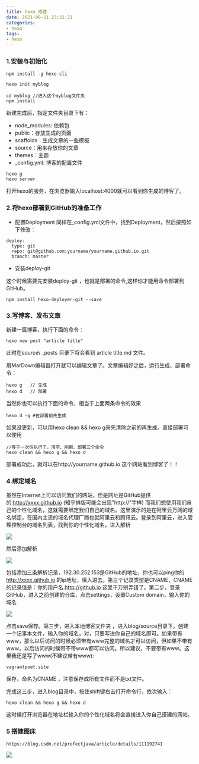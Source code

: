 ```yaml
---
title: hexo 搭建
date: 2021-08-31 23:31:21
categories: 
- hexo
tags:
- hexo
---
```




### 1.安装与初始化
```
npm install -g hexo-cli

hexo init myblog

cd myblog //进入这个myblog文件夹
npm install
```
新建完成后，指定文件夹目录下有：

- node_modules: 依赖包
- public：存放生成的页面
- scaffolds：生成文章的一些模板
- source：用来存放你的文章
- themes：主题
- _config.yml: 博客的配置文件
```
hexo g
hexo server
```

打开hexo的服务，在浏览器输入localhost:4000就可以看到你生成的博客了。

### 2.将hexo部署到GitHub的准备工作
- 配置Deployment
同样在_config.yml文件中，找到Deployment，然后按照如下修改：

```
deploy:
  type: git
  repo: git@github.com:yourname/yourname.github.io.git
  branch: master
```

- 安装deploy-git

这个时候需要先安装deploy-git ，也就是部署的命令,这样你才能用命令部署到GitHub。

```
npm install hexo-deployer-git --save
```

### 3.写博客、发布文章
新建一篇博客，执行下面的命令：

```
hexo new post "article title"
```

此时在source\ _posts 目录下将会看到 article title.md 文件。

用MarDown编辑器打开就可以编辑文章了。文章编辑好之后，运行生成、部署命令：

```
hexo g   // 生成
hexo d   // 部署
```
当然你也可以执行下面的命令，相当于上面两条命令的效果

```
hexo d -g #在部署前先生成
```

如果没更新，可以用hexo clean && hexo g来先清除之前的再生成。直接部署可以使用

```
//等于一次性执行了，清空、刷新、部署三个命令
hexo clean && hexo g && hexo d
```

部署成功后，就可以在http://yourname.github.io 这个网站看到博客了！！


### 4.绑定域名

虽然在Internet上可以访问我们的网站，但是网址是GitHub提供的:http://xxxx.github.io (知乎排版可能会出现"http://"字样) 而我们想使用我们自己的个性化域名，这就需要绑定我们自己的域名。这里演示的是在阿里云万网的域名绑定，在国内主流的域名代理厂商也就阿里云和腾讯云。登录到阿里云，进入管理控制台的域名列表，找到你的个性化域名，进入解析

![](https://cdn.jsdelivr.net/gh/LVicBlack/IMG/root/image-20210831235715373.png)


然后添加解析

![](https://cdn.jsdelivr.net/gh/LVicBlack/IMG/root/image-20210831235749184.png)



包括添加三条解析记录，192.30.252.153是GitHub的地址，你也可以ping你的 http://xxxx.github.io 的ip地址，填入进去。第三个记录类型是CNAME，CNAME的记录值是：你的用户名.http://github.io 这里千万别弄错了。第二步，登录GitHub，进入之前创建的仓库，点击settings，设置Custom domain，输入你的域名

![](https://cdn.jsdelivr.net/gh/LVicBlack/IMG/root/image-20210901000235693.png)


点击save保存。第三步，进入本地博客文件夹 ，进入blog/source目录下，创建一个记事本文件，输入你的域名，对，只要写进你自己的域名即可。如果带有www，那么以后访问的时候必须带有www完整的域名才可以访问，但如果不带有www，以后访问的时候带不带www都可以访问。所以建议，不要带有www。这里我还是写了www(不建议带有www):

```
vagrantpoet.site
```

保存，命名为CNAME ，注意保存成所有文件而不是txt文件。

完成这三步，进入blog目录中，按住shift键右击打开命令行，依次输入：

```
hexo clean && hexo g && hexo d
```

这时候打开浏览器在地址栏输入你的个性化域名将会直接进入你自己搭建的网站。

### 5 搭建图床

```
https://blog.csdn.net/prefectjava/article/details/111192741
```

![](https://cdn.jsdelivr.net/gh/LVicBlack/IMG/root/20210901102004.png)